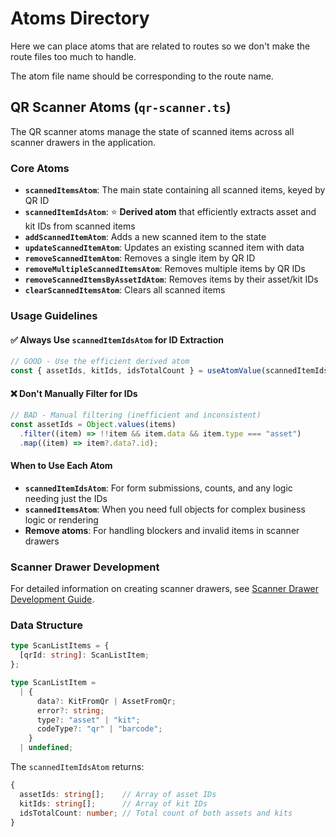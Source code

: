 # Atoms Directory

Here we can place atoms that are related to routes so we don't make the route files too much to handle.

The atom file name should be corresponding to the route name.

## QR Scanner Atoms (`qr-scanner.ts`)

The QR scanner atoms manage the state of scanned items across all scanner drawers in the application.

### Core Atoms

- **`scannedItemsAtom`**: The main state containing all scanned items, keyed by QR ID
- **`scannedItemIdsAtom`**: ⭐ **Derived atom** that efficiently extracts asset and kit IDs from scanned items
- **`addScannedItemAtom`**: Adds a new scanned item to the state
- **`updateScannedItemAtom`**: Updates an existing scanned item with data
- **`removeScannedItemAtom`**: Removes a single item by QR ID
- **`removeMultipleScannedItemsAtom`**: Removes multiple items by QR IDs
- **`removeScannedItemsByAssetIdAtom`**: Removes items by their asset/kit IDs
- **`clearScannedItemsAtom`**: Clears all scanned items

### Usage Guidelines

#### ✅ Always Use `scannedItemIdsAtom` for ID Extraction

```typescript
// GOOD - Use the efficient derived atom
const { assetIds, kitIds, idsTotalCount } = useAtomValue(scannedItemIdsAtom);
```

#### ❌ Don't Manually Filter for IDs

```typescript
// BAD - Manual filtering (inefficient and inconsistent)
const assetIds = Object.values(items)
  .filter((item) => !!item && item.data && item.type === "asset")
  .map((item) => item?.data?.id);
```

#### When to Use Each Atom

- **`scannedItemIdsAtom`**: For form submissions, counts, and any logic needing just the IDs
- **`scannedItemsAtom`**: When you need full objects for complex business logic or rendering
- **Remove atoms**: For handling blockers and invalid items in scanner drawers

### Scanner Drawer Development

For detailed information on creating scanner drawers, see [Scanner Drawer Development Guide](../../docs/scanner-drawer-development.md).

### Data Structure

```typescript
type ScanListItems = {
  [qrId: string]: ScanListItem;
};

type ScanListItem =
  | {
      data?: KitFromQr | AssetFromQr;
      error?: string;
      type?: "asset" | "kit";
      codeType?: "qr" | "barcode";
    }
  | undefined;
```

The `scannedItemIdsAtom` returns:

```typescript
{
  assetIds: string[];    // Array of asset IDs
  kitIds: string[];      // Array of kit IDs
  idsTotalCount: number; // Total count of both assets and kits
}
```
